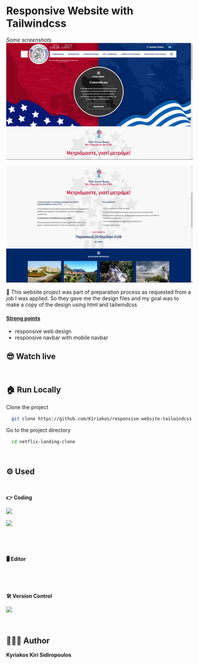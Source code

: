 # Responsive Website with Tailwindcss

_Some screenshots_
![demo-1](demo/demo-1.png)

![demo-2](demo/demo-2.png)

📌 This website project was part of preparation process as requested from a job I was applied. So they gave me the design files and my goal was to make a copy of the design using html and tailwindcss

#### <u>Strong points</u>

- responsive web design
- responsive navbar with mobile navbar

## 😎 Watch live

[![<img src="https://img.shields.io/badge/website-000000?style=for-the-badge&logo=About.me&logoColor=white" />](https://img.shields.io/badge/website-000000?style=for-the-badge&logo=About.me&logoColor=white)](https://superb-starlight-f8685a.netlify.app/)

## 🏠 Run Locally

Clone the project

```bash
  git clone https://github.com/K1riakos/responsive-website-tailwindcss
```

Go to the project directory

```bash
  cd netflix-landing-clone
```

<br>

## ⚙️ Used

<br>

**👉 Coding**

![<img src="https://img.shields.io/badge/HTML5-E34F26?style=for-the-badge&logo=html5&logoColor=white" />  ](https://img.shields.io/badge/HTML5-E34F26?style=for-the-badge&logo=html5&logoColor=white)

![<img src="https://img.shields.io/badge/Tailwind_CSS-38B2AC?style=for-the-badge&logo=tailwind-css&logoColor=white" /> ](https://img.shields.io/badge/Tailwind_CSS-38B2AC?style=for-the-badge&logo=tailwin)

![<img src="https://img.shields.io/badge/JavaScript-323330?style=for-the-badge&logo=javascript&logoColor=F7DF1E" />](https://img.shields.io/badge/JavaScript-323330?style=for-the-badge&logo=javascript&logoColor=F7DF1E)

<br>

**🖥️ Editor**

![<img src="https://img.shields.io/badge/VSCode-0078D4?style=for-the-badge&logo=visual%20studio%20code&logoColor=white" />](https://img.shields.io/badge/VSCode-0078D4?style=for-the-badge&logo=visual%20studio%20code&logoColor=white)

<br>

**🛠️ Version Control**

![ <img src="https://img.shields.io/badge/GitHub-100000?style=for-the-badge&logo=github&logoColor=white" /> ](https://img.shields.io/badge/GitHub-100000?style=for-the-badge&logo=github&logoColor=white)

<br>

## 🙋🏻‍♂️ Author

**Kyriakos Kiri Sidiropoulos**
